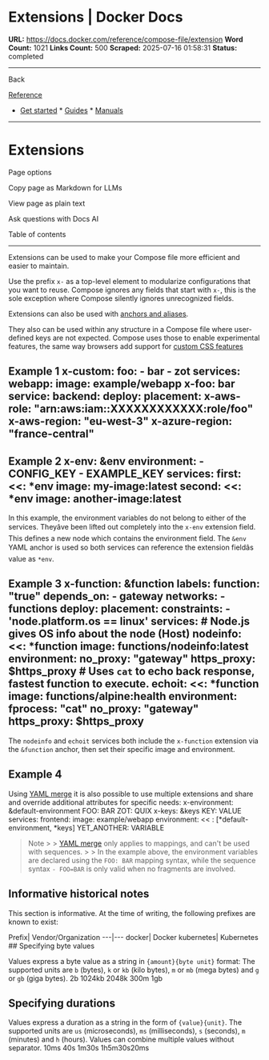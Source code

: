 # Extensions | Docker Docs

**URL:** https://docs.docker.com/reference/compose-file/extension
**Word Count:** 1021
**Links Count:** 500
**Scraped:** 2025-07-16 01:58:31
**Status:** completed

---

Back

[Reference](https://docs.docker.com/reference/)

  * [Get started](https://docs.docker.com/get-started/)   * [Guides](https://docs.docker.com/guides/)   * [Manuals](https://docs.docker.com/manuals/)

* * *

# Extensions

Page options

Copy page as Markdown for LLMs

View page as plain text

Ask questions with Docs AI

Table of contents

* * *

Extensions can be used to make your Compose file more efficient and easier to maintain.

Use the prefix `x-` as a top-level element to modularize configurations that you want to reuse. Compose ignores any fields that start with `x-`, this is the sole exception where Compose silently ignores unrecognized fields.

Extensions can also be used with [anchors and aliases](https://docs.docker.com/reference/compose-file/fragments/).

They also can be used within any structure in a Compose file where user-defined keys are not expected. Compose uses those to enable experimental features, the same way browsers add support for [custom CSS features](https://www.w3.org/TR/2011/REC-CSS2-20110607/syndata.html#vendor-keywords)

## Example 1               x-custom:       foo:         - bar         - zot          services:       webapp:         image: example/webapp         x-foo: bar               service:       backend:         deploy:           placement:             x-aws-role: "arn:aws:iam::XXXXXXXXXXXX:role/foo"             x-aws-region: "eu-west-3"             x-azure-region: "france-central"

## Example 2               x-env: &env       environment:         - CONFIG_KEY         - EXAMPLE_KEY           services:       first:         <<: *env         image: my-image:latest       second:         <<: *env         image: another-image:latest

In this example, the environment variables do not belong to either of the services. Theyâve been lifted out completely into the `x-env` extension field. This defines a new node which contains the environment field. The `&env` YAML anchor is used so both services can reference the extension fieldâs value as `*env`.

## Example 3               x-function: &function      labels:        function: "true"      depends_on:        - gateway      networks:        - functions      deploy:        placement:          constraints:            - 'node.platform.os == linux'     services:      # Node.js gives OS info about the node (Host)      nodeinfo:        <<: *function        image: functions/nodeinfo:latest        environment:          no_proxy: "gateway"          https_proxy: $https_proxy      # Uses `cat` to echo back response, fastest function to execute.      echoit:        <<: *function        image: functions/alpine:health        environment:          fprocess: "cat"          no_proxy: "gateway"          https_proxy: $https_proxy

The `nodeinfo` and `echoit` services both include the `x-function` extension via the `&function` anchor, then set their specific image and environment.

## Example 4

Using [YAML merge](https://yaml.org/type/merge.html) it is also possible to use multiple extensions and share and override additional attributes for specific needs:               x-environment: &default-environment       FOO: BAR       ZOT: QUIX     x-keys: &keys       KEY: VALUE     services:       frontend:         image: example/webapp         environment:            << : [*default-environment, *keys]           YET_ANOTHER: VARIABLE

> Note >  > [YAML merge](https://yaml.org/type/merge.html) only applies to mappings, and can't be used with sequences. >  > In the example above, the environment variables are declared using the `FOO: BAR` mapping syntax, while the sequence syntax `- FOO=BAR` is only valid when no fragments are involved.

## Informative historical notes

This section is informative. At the time of writing, the following prefixes are known to exist:

Prefix| Vendor/Organization   ---|---   docker| Docker   kubernetes| Kubernetes      ## Specifying byte values

Values express a byte value as a string in `{amount}{byte unit}` format: The supported units are `b` \(bytes\), `k` or `kb` \(kilo bytes\), `m` or `mb` \(mega bytes\) and `g` or `gb` \(giga bytes\).                   2b         1024kb         2048k         300m         1gb

## Specifying durations

Values express a duration as a string in the form of `{value}{unit}`. The supported units are `us` \(microseconds\), `ms` \(milliseconds\), `s` \(seconds\), `m` \(minutes\) and `h` \(hours\). Values can combine multiple values without separator.                 10ms       40s       1m30s       1h5m30s20ms